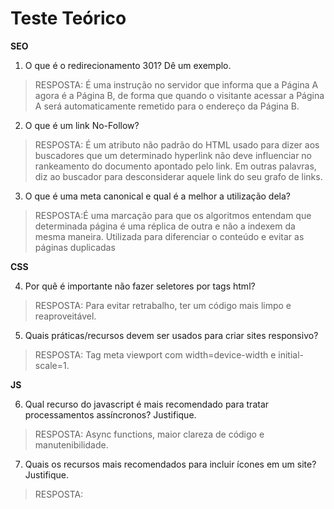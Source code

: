 ﻿# Teste Teórico

**SEO**

1. O que é o redirecionamento 301? Dê um exemplo.

> RESPOSTA: É uma instrução no servidor que informa que a Página A agora é a Página B, 
de forma que quando o visitante acessar a Página A será automaticamente remetido para o endereço da Página B.

2. O que é um link No-Follow?

> RESPOSTA: É um atributo não padrão do HTML usado para dizer aos buscadores que um determinado hyperlink
não deve influenciar no rankeamento do documento apontado pelo link. 
Em outras palavras, diz ao buscador para desconsiderar aquele link do seu grafo de links.

3. O que é uma meta canonical e qual é a melhor a utilização dela?

> RESPOSTA:É uma marcação para que os algoritmos entendam que determinada página é uma réplica de outra e não a indexem da mesma maneira.
Utilizada para diferenciar o conteúdo e evitar as páginas duplicadas


**CSS**

4. Por quê é importante não fazer seletores por tags html?

> RESPOSTA: Para evitar retrabalho, ter um código mais limpo e reaproveitável.

5. Quais práticas/recursos devem ser usados para criar sites responsivo?

> RESPOSTA: Tag meta viewport com width=device-width e initial-scale=1.


**JS**

6. Qual recurso do javascript é mais recomendado para tratar processamentos assíncronos? Justifique.

> RESPOSTA: Async functions, maior clareza de código e manutenibilidade.

7. Quais os recursos mais recomendados para incluir ícones em um site? Justifique.

> RESPOSTA:
